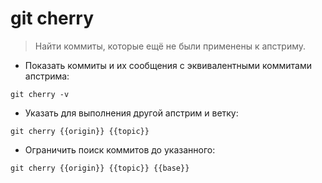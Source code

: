 # git cherry

> Найти коммиты, которые ещё не были применены к апстриму.

- Показать коммиты и их сообщения с эквивалентными коммитами апстрима:

`git cherry -v`

- Указать для выполнения другой апстрим и ветку:

`git cherry {{origin}} {{topic}}`

- Ограничить поиск коммитов до указанного:

`git cherry {{origin}} {{topic}} {{base}}`
